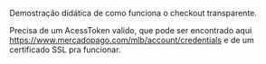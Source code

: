 Demostração didática de como funciona o checkout transparente.

Precisa de um AcessToken valido, que pode ser encontrado aqui 
https://www.mercadopago.com/mlb/account/credentials e de um certificado SSL pra funcionar.

